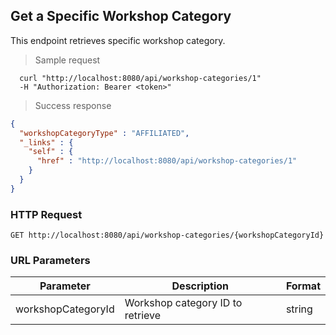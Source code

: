 ## Get a Specific Workshop Category
This endpoint retrieves specific workshop category.

> Sample request

```shell
  curl "http://localhost:8080/api/workshop-categories/1"
  -H "Authorization: Bearer <token>"
```

> Success response

```json
{
  "workshopCategoryType" : "AFFILIATED",
  "_links" : {
    "self" : {
      "href" : "http://localhost:8080/api/workshop-categories/1"
    }
  }
}
```

### HTTP Request

`GET http://localhost:8080/api/workshop-categories/{workshopCategoryId}`

### URL Parameters

Parameter | Description | Format
--------- | ----------- | ---------
workshopCategoryId | Workshop category ID to retrieve | string